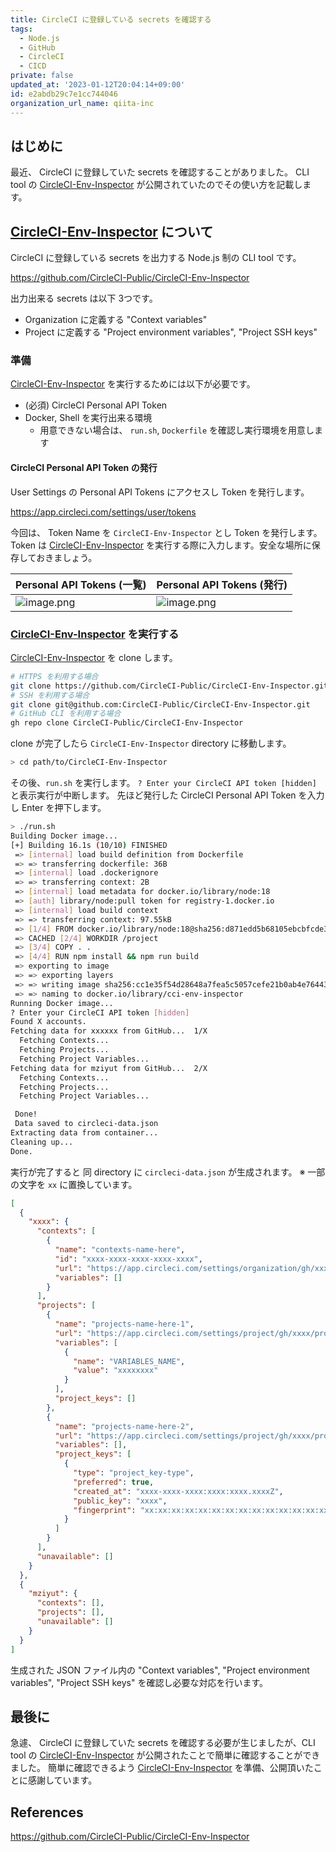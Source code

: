 ```yaml
---
title: CircleCI に登録している secrets を確認する
tags:
  - Node.js
  - GitHub
  - CircleCI
  - CICD
private: false
updated_at: '2023-01-12T20:04:14+09:00'
id: e2abdb29c7e1cc744046
organization_url_name: qiita-inc
---
```

## はじめに

最近、 CircleCI に登録していた secrets を確認することがありました。
CLI tool の [CircleCI-Env-Inspector] が公開されていたのでその使い方を記載します。

## [CircleCI-Env-Inspector] について

CircleCI に登録している secrets を出力する Node.js 制の CLI tool です。

https://github.com/CircleCI-Public/CircleCI-Env-Inspector

出力出来る secrets は以下 3つです。

- Organization に定義する "Context variables"
- Project に定義する "Project environment variables", "Project SSH keys"

### 準備

[CircleCI-Env-Inspector] を実行するためには以下が必要です。

- (必須) CircleCI Personal API Token
- Docker, Shell を実行出来る環境
    - 用意できない場合は、 `run.sh`, `Dockerfile` を確認し実行環境を用意します

#### CircleCI Personal API Token の発行

User Settings の Personal API Tokens にアクセスし Token を発行します。

https://app.circleci.com/settings/user/tokens

今回は、 Token Name を `CircleCI-Env-Inspector` とし Token を発行します。
Token は [CircleCI-Env-Inspector] を実行する際に入力します。安全な場所に保存しておきましょう。

| Personal API Tokens (一覧) | Personal API Tokens (発行) |
|:--|:--|
| ![image.png](https://qiita-image-store.s3.ap-northeast-1.amazonaws.com/0/55950/38e5e99b-871d-e5e2-169d-dd7114c68155.png) | ![image.png](https://qiita-image-store.s3.ap-northeast-1.amazonaws.com/0/55950/edcc3f17-ed95-0b99-8a97-84326568eb93.png) |

### [CircleCI-Env-Inspector] を実行する

[CircleCI-Env-Inspector] を clone します。

```bash
# HTTPS を利用する場合
git clone https://github.com/CircleCI-Public/CircleCI-Env-Inspector.git
# SSH を利用する場合
git clone git@github.com:CircleCI-Public/CircleCI-Env-Inspector.git
# GitHub CLI を利用する場合
gh repo clone CircleCI-Public/CircleCI-Env-Inspector
```

clone が完了したら `CircleCI-Env-Inspector` directory に移動します。

```bash
> cd path/to/CircleCI-Env-Inspector
```

その後、`run.sh` を実行します。
`? Enter your CircleCI API token [hidden]` と表示実行が中断します。
先ほど発行した CircleCI Personal API Token を入力し Enter を押下します。

```bash
> ./run.sh
Building Docker image...
[+] Building 16.1s (10/10) FINISHED                                                                      
 => [internal] load build definition from Dockerfile                                                0.0s
 => => transferring dockerfile: 36B                                                                 0.0s
 => [internal] load .dockerignore                                                                   0.0s
 => => transferring context: 2B                                                                     0.0s
 => [internal] load metadata for docker.io/library/node:18                                          2.8s
 => [auth] library/node:pull token for registry-1.docker.io                                         0.0s
 => [internal] load build context                                                                   0.0s
 => => transferring context: 97.55kB                                                                0.0s
 => [1/4] FROM docker.io/library/node:18@sha256:d871edd5b68105ebcbfcde3fe8c79d24cbdbb30430d9bd6251  0.0s
 => CACHED [2/4] WORKDIR /project                                                                   0.0s
 => [3/4] COPY . .                                                                                  0.1s
 => [4/4] RUN npm install && npm run build                                                         11.4s
 => exporting to image                                                                              1.6s 
 => => exporting layers                                                                             1.6s 
 => => writing image sha256:cc1e35f54d28648a7fea5c5057cefe21b0ab4e7644395b402bfe52a41583e9f8        0.0s 
 => => naming to docker.io/library/cci-env-inspector                                                0.0s 
Running Docker image...                                                                                  
? Enter your CircleCI API token [hidden]
Found X accounts.
Fetching data for xxxxxx from GitHub...  1/X
  Fetching Contexts...
  Fetching Projects...
  Fetching Project Variables...
Fetching data for mziyut from GitHub...  2/X
  Fetching Contexts...
  Fetching Projects...
  Fetching Project Variables...

 Done! 
 Data saved to circleci-data.json
Extracting data from container...
Cleaning up...
Done.
```

実行が完了すると 同 directory に `circleci-data.json` が生成されます。
※ 一部の文字を `xx` に置換しています。

```json:circleci-data.json
[
  {
    "xxxx": {
      "contexts": [
        {
          "name": "contexts-name-here",
          "id": "xxxx-xxxx-xxxx-xxxx-xxxx",
          "url": "https://app.circleci.com/settings/organization/gh/xxxx/contexts/xxxx-xxxx-xxxx-xxxx-xxxx",
          "variables": []
        }
      ],
      "projects": [
        {
          "name": "projects-name-here-1",
          "url": "https://app.circleci.com/settings/project/gh/xxxx/projects-name-here-1/environment-variables",
          "variables": [
            {
              "name": "VARIABLES_NAME",
              "value": "xxxxxxxx"
            }
          ],
          "project_keys": []
        },
        {
          "name": "projects-name-here-2",
          "url": "https://app.circleci.com/settings/project/gh/xxxx/projects-name-here-2/environment-variables",
          "variables": [],
          "project_keys": [
            {
              "type": "project_key-type",
              "preferred": true,
              "created_at": "xxxx-xxxx-xxxx:xxxx:xxxx.xxxxZ",
              "public_key": "xxxx",
              "fingerprint": "xx:xx:xx:xx:xx:xx:xx:xx:xx:xx:xx:xx:xx:xx:xx:xx"
            }
          ]
        }
      ],
      "unavailable": []
    }
  },
  {
    "mziyut": {
      "contexts": [],
      "projects": [],
      "unavailable": []
    }
  }
]
```

生成された JSON ファイル内の "Context variables", "Project environment variables", "Project SSH keys" を確認し必要な対応を行います。

## 最後に

急遽、 CircleCI に登録していた secrets を確認する必要が生じましたが、CLI tool の [CircleCI-Env-Inspector] が公開されたことで簡単に確認することができました。
簡単に確認できるよう [CircleCI-Env-Inspector] を準備、公開頂いたことに感謝しています。

## References

https://github.com/CircleCI-Public/CircleCI-Env-Inspector

[CircleCI-Env-Inspector]: https://github.com/CircleCI-Public/CircleCI-Env-Inspector
